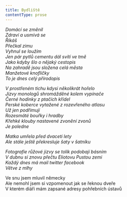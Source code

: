 ```yaml
---
title: Bydliště
contentType: prose
---
```


<section>

_Domácí se změnil  
Zdraví a usmívá se  
Říkáš  
Přečkal zimu  
Vyhnul se loužím  
Jen pár pytlů cementu dál svítí ve tmě  
Jako kdyby šlo o nějaký cestopis  
Na zahradě jsou složena celá města  
Manžetové knoflíčky  
To je dnes celý přírodopis_

</section>

<section>

_V prostřeném tichu kdysi několikrát hořelo  
Jizvy monologů shromážděné kolem vypínače  
Černé hodinky z ptačích křídel  
Perské koberce vytažené z rozevřeného atlasu  
Už jen podřimují  
Rozesmáté bouřky i hradby  
Křehké klouby nastavené zvonění zvonů  
Je poledne_

</section>

<section>

_Matka umřela před dvaceti lety  
Ale stále ještě překresluje šaty v šatníku_

</section>

<section>

_Fotografie růžové jizvy se tolik podobají básním  
V dubnu si znovu přečtu Eliotovu Pustou zemi  
Každý dnes má mail twitter facebook  
Větve z mlhy_

</section>

<section>

Ve snu jsem mluvil německy  
Ale nemohl jsem si vzpomenout jak se řeknou dveře  
V kterém diáři mám zapsané adresy pohřebních ústavů

</section>
